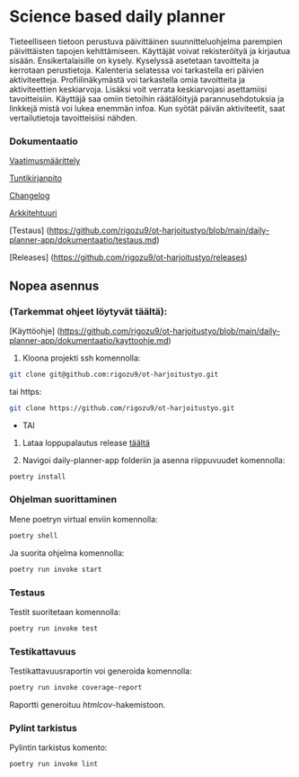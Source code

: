 # Science based daily planner

Tieteelliseen tietoon perustuva päivittäinen suunnitteluohjelma parempien päivittäisten tapojen kehittämiseen. 
Käyttäjät voivat rekisteröityä ja kirjautua sisään. Ensikertalaisille on kysely. 
Kyselyssä asetetaan tavoitteita ja kerrotaan perustietoja.
Kalenteria selatessa voi tarkastella eri päivien aktiviteetteja. 
Profiilinäkymästä voi tarkastella omia tavoitteita ja aktiviteettien keskiarvoja. 
Lisäksi voit verrata keskiarvojasi asettamiisi tavoitteisiin. 
Käyttäjä saa omiin tietoihin räätälöityjä parannusehdotuksia ja linkkejä mistä voi lukea enemmän infoa.
Kun syötät päivän aktiviteetit, saat vertailutietoja tavoitteisiisi nähden.

### Dokumentaatio

[Vaatimusmäärittely](https://github.com/rigozu9/ot-harjoitustyo/blob/main/daily-planner-app/dokumentaatio/vaatimusmaarittely.md)

[Tuntikirjanpito](https://github.com/rigozu9/ot-harjoitustyo/blob/main/daily-planner-app/dokumentaatio/tuntikirjanpito.md)

[Changelog](https://github.com/rigozu9/ot-harjoitustyo/blob/main/daily-planner-app/dokumentaatio/changelog.md)

[Arkkitehtuuri](https://github.com/rigozu9/ot-harjoitustyo/blob/main/daily-planner-app/dokumentaatio/arkkitehtuuri.md)

[Testaus] (https://github.com/rigozu9/ot-harjoitustyo/blob/main/daily-planner-app/dokumentaatio/testaus.md)

[Releases] (https://github.com/rigozu9/ot-harjoitustyo/releases)


## Nopea asennus

### (Tarkemmat ohjeet löytyvät täältä):
[Käyttöohje] (https://github.com/rigozu9/ot-harjoitustyo/blob/main/daily-planner-app/dokumentaatio/kayttoohje.md)

1. Kloona projekti ssh komennolla: 
```bash
git clone git@github.com:rigozu9/ot-harjoitustyo.git
```
tai https:
```bash
git clone https://github.com/rigozu9/ot-harjoitustyo.git
```
- TAI
1. Lataa loppupalautus release [täältä](https://github.com/rigozu9/ot-harjoitustyo/releases)

2. Navigoi daily-planner-app folderiin ja asenna riippuvuudet komennolla:

```bash
poetry install
```

### Ohjelman suorittaminen
Mene poetryn virtual enviin komennolla: 

```bash
poetry shell
```

Ja suorita ohjelma komennolla:

```bash
poetry run invoke start
```

### Testaus

Testit suoritetaan komennolla:

```bash
poetry run invoke test
```

### Testikattavuus

Testikattavuusraportin voi generoida komennolla:

```bash
poetry run invoke coverage-report
```

Raportti generoituu _htmlcov_-hakemistoon.

### Pylint tarkistus

Pylintin tarkistus komento:

```bash
poetry run invoke lint
```